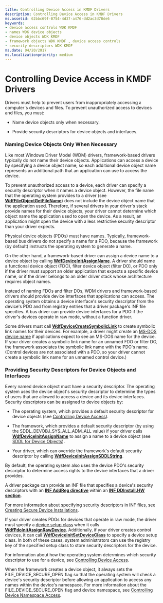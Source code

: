 ```yaml
---
title: Controlling Device Access in KMDF Drivers
description: Controlling Device Access in KMDF Drivers
ms.assetid: 62bbc69f-0754-4d37-a476-dd2ac3d70de6
keywords:
- device access controls WDK KMDF
- names WDK device objects
- device objects WDK KMDF
- framework objects WDK KMDF , device access controls
- security descriptors WDK KMDF
ms.date: 04/20/2017
ms.localizationpriority: medium
---
```


# Controlling Device Access in KMDF Drivers


Drivers must help to prevent users from inappropriately accessing a computer's devices and files. To prevent unauthorized access to devices and files, you must:

-   Name device objects only when necessary.

-   Provide security descriptors for device objects and interfaces.

### <a href="" id="naming-device-objects-only-when-necessary"></a> Naming Device Objects Only When Necessary

Like most Windows Driver Model (WDM) drivers, framework-based drivers typically do not name their device objects. Applications can access a device by specifying a device object name, so each additional device object name represents an additional path that an application can use to access the device.

To prevent unauthorized access to a device, each driver can specify a security descriptor when it names a device object. However, the file name that the operating system provides to a driver (see [**WdfFileObjectGetFileName**](https://docs.microsoft.com/windows-hardware/drivers/ddi/wdffileobject/nf-wdffileobject-wdffileobjectgetfilename)) does not include the device object name that the application used. Therefore, if several drivers in your driver's stack provide names for their device objects, your driver cannot determine which object name the application used to open the device. As a result, an application might open the device with a less restrictive security descriptor than your driver expects.

Physical device objects (PDOs) must have names. Typically, framework-based bus drivers do not specify a name for a PDO, because the framework (by default) instructs the operating system to generate a name.

On the other hand, a framework-based driver can assign a device name to a device object by calling [**WdfDeviceInitAssignName**](https://docs.microsoft.com/windows-hardware/drivers/ddi/wdfdevice/nf-wdfdevice-wdfdeviceinitassignname). A driver should name a functional device object (FDO), filter device object (filter DO), or PDO only if the driver must support an older application that expects a specific device name, or if the driver belongs to an older driver stack whose architecture requires object names.

Instead of naming FDOs and filter DOs, WDM drivers and framework-based drivers should provide device interfaces that applications can access. The operating system obtains a device interface's security descriptor from the device's PDO and from registry entries that a driver package's INF file specifies. A bus driver can provide device interfaces for a PDO if the driver's devices operate in raw mode, without a function driver.

Some drivers must call [**WdfDeviceCreateSymbolicLink**](https://docs.microsoft.com/windows-hardware/drivers/ddi/wdfdevice/nf-wdfdevice-wdfdevicecreatesymboliclink) to create symbolic link names for their devices. For example, a driver might create an [MS-DOS device name](https://docs.microsoft.com/windows-hardware/drivers/kernel/introduction-to-ms-dos-device-names) if applications expect to see an MS-DOS name for the device. If your driver creates a symbolic link name for an unnamed FDO or filter DO, the framework associates the symbolic link name with the PDO's name. (Control devices are not associated with a PDO, so your driver cannot create a symbolic link name for an unnamed control device.)

### <a href="" id="providing-security-descriptors-for-device-objects-and-interfaces"></a> Providing Security Descriptors for Device Objects and Interfaces

Every named device object must have a security descriptor. The operating system uses the device object's security descriptor to determine the types of users that are allowed to access a device and its device interfaces. Security descriptors can be assigned to device objects by:

-   The operating system, which provides a default security descriptor for device objects (see [Controlling Device Access](https://docs.microsoft.com/windows-hardware/drivers/kernel/controlling-device-access)).

-   The framework, which provides a default security descriptor (by using the SDDL\_DEVOBJ\_SYS\_ALL\_ADM\_ALL value) if your driver calls [**WdfDeviceInitAssignName**](https://docs.microsoft.com/windows-hardware/drivers/ddi/wdfdevice/nf-wdfdevice-wdfdeviceinitassignname) to assign a name to a device object (see [SDDL for Device Objects](https://docs.microsoft.com/windows-hardware/drivers/kernel/sddl-for-device-objects)).

-   Your driver, which can override the framework's default security descriptor by calling [**WdfDeviceInitAssignSDDLString**](https://docs.microsoft.com/windows-hardware/drivers/ddi/wdfdevice/nf-wdfdevice-wdfdeviceinitassignsddlstring).

By default, the operating system also uses the device PDO's security descriptor to determine access rights to the device interfaces that a driver provides.

A driver package can provide an INF file that specifies a device's security descriptors with an [**INF AddReg directive**](https://docs.microsoft.com/windows-hardware/drivers/install/inf-addreg-directive) within an [**INF DDInstall.HW section**](https://docs.microsoft.com/windows-hardware/drivers/install/inf-ddinstall-hw-section).

For more information about specifying security descriptors in INF files, see [Creating Secure Device Installations](https://docs.microsoft.com/windows-hardware/drivers/install/creating-secure-device-installations).

If your driver creates PDOs for devices that operate in raw mode, the driver must specify a [device setup class](https://docs.microsoft.com/windows-hardware/drivers/install/device-setup-classes) when it calls [**WdfPdoInitAssignRawDevice**](https://docs.microsoft.com/windows-hardware/drivers/ddi/wdfpdo/nf-wdfpdo-wdfpdoinitassignrawdevice). Additionally, if your driver creates control devices, it can call [**WdfDeviceInitSetDeviceClass**](https://docs.microsoft.com/windows-hardware/drivers/ddi/wdfdevice/nf-wdfdevice-wdfdeviceinitsetdeviceclass) to specify a device setup class. In both of these cases, system administrators can use the registry key of the specified setup class to store security descriptors for the device.

For information about how the operating system determines which security descriptor to use for a device, see [Controlling Device Access](https://docs.microsoft.com/windows-hardware/drivers/kernel/controlling-device-access).

When the framework creates a device object, it always sets the FILE\_DEVICE\_SECURE\_OPEN flag so that the operating system will check a device's security descriptor before allowing an application to access any names within the device's namespace. For more information about the FILE\_DEVICE\_SECURE\_OPEN flag and device namespace, see [Controlling Device Namespace Access](https://docs.microsoft.com/windows-hardware/drivers/kernel/controlling-device-namespace-access).

 

 





